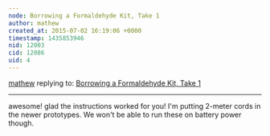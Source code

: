 ```yaml
---
node: Borrowing a Formaldehyde Kit, Take 1
author: mathew
created_at: 2015-07-02 16:19:06 +0000
timestamp: 1435853946
nid: 12003
cid: 12086
uid: 4
---
```




[mathew](../profile/mathew) replying to: [Borrowing a Formaldehyde Kit, Take 1](../notes/mathew/06-25-2015/borrowing-a-formaldehyde-kit-take-1)

----
awesome! glad the instructions worked for you! I'm putting 2-meter cords in the newer prototypes.  We won't be able to run these on battery power though. 